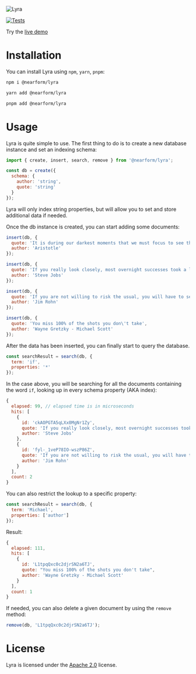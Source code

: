 ![Lyra](/misc/lyra-logo.png)

[![Tests](https://github.com/nearform/lyra/actions/workflows/tests.yml/badge.svg?branch=main)](https://github.com/nearform/lyra/actions/workflows/tests.yml)

Try the [live demo](https://nearform.github.io/lyra/demo)

# Installation

You can install Lyra using `npm`, `yarn`, `pnpm`:

```sh
npm i @nearform/lyra
```
```sh
yarn add @nearform/lyra
```
```sh
pnpm add @nearform/lyra
```

# Usage

Lyra is quite simple to use. The first thing to do is to create a new database instance and set an indexing schema:

```js
import { create, insert, search, remove } from '@nearform/lyra';

const db = create({
  schema: {
    author: 'string',
    quote: 'string'
  }
});
```

Lyra will only index string properties, but will allow you to set and store additional data if needed.

Once the db instance is created, you can start adding some documents:

```js
insert(db, {
  quote: 'It is during our darkest moments that we must focus to see the light.',
  author: 'Aristotle'
});

insert(db, {
  quote: 'If you really look closely, most overnight successes took a long time.',
  author: 'Steve Jobs'
});

insert(db, {
  quote: 'If you are not willing to risk the usual, you will have to settle for the ordinary.',
  author: 'Jim Rohn'
});

insert(db, {
  quote: 'You miss 100% of the shots you don\'t take',
  author: 'Wayne Gretzky - Michael Scott'
});
```

After the data has been inserted, you can finally start to query the database.

```js
const searchResult = search(db, {
  term: 'if',
  properties: '*'
});
```

In the case above, you will be searching for all the documents containing the word `if`, looking up in every schema property (AKA index):

```js
{
  elapsed: 99, // elapsed time is in microseconds
  hits: [
    {
      id: 'ckAOPGTA5qLXx0MgNr1Zy',
      quote: 'If you really look closely, most overnight successes took a long time.',
      author: 'Steve Jobs'
    },
    {
      id: 'fyl-_1veP78IO-wszP86Z',
      quote: 'If you are not willing to risk the usual, you will have to settle for the ordinary.',
      author: 'Jim Rohn'
    }
  ],
  count: 2
}
```

You can also restrict the lookup to a specific property:

```js
const searchResult = search(db, {
  term: 'Michael',
  properties: ['author']
});
```

Result:

```js
{
  elapsed: 111,
  hits: [
    {
      id: 'L1tpqQxc0c2djrSN2a6TJ',
      quote: "You miss 100% of the shots you don't take",
      author: 'Wayne Gretzky - Michael Scott'
    }
  ],
  count: 1
}
```

If needed, you can also delete a given document by using the `remove` method:

```js
remove(db, 'L1tpqQxc0c2djrSN2a6TJ');
```

# License

Lyra is licensed under the [Apache 2.0](/LICENSE.md) license.